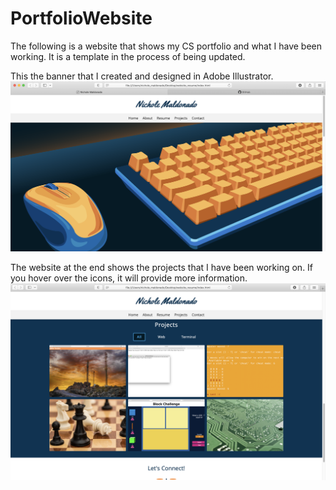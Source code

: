 # PortfolioWebsite

The following is a website that shows my CS portfolio and what I have been working. It is a template in the process of being updated.

This the banner that I created and designed in Adobe Illustrator.
![plot](./docs/HomeBanner.png)

The website at the end shows the projects that I have been working on. If you hover over the icons, it will provide more information.
![plot](./docs/ProjectScreenDisplay.png)
